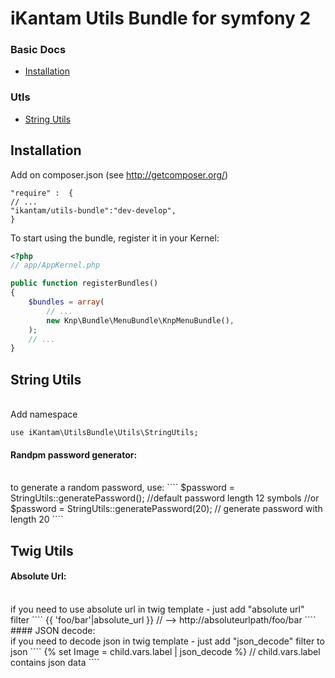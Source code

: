 # iKantam Utils Bundle for symfony 2

### Basic Docs

* [Installation](#installation)

### Utls

* [String Utils](#stringutils)

<a name="installation"></a>
## Installation

Add on composer.json (see http://getcomposer.org/)

```
"require" :  {
// ...
"ikantam/utils-bundle":"dev-develop",
}
```
To start using the bundle, register it in your Kernel:

``` php
<?php
// app/AppKernel.php

public function registerBundles()
{
    $bundles = array(
        // ...
        new Knp\Bundle\MenuBundle\KnpMenuBundle(),
    );
    // ...
}
```

<a name="stringutils"></a>
## String Utils
<br>
Add namespace

````
use iKantam\UtilsBundle\Utils\StringUtils;
````

#### Randpm password generator:
<br>
to generate a random password, use:
````
$password = StringUtils::generatePassword(); //default password length 12 symbols
//or
$password = StringUtils::generatePassword(20); // generate password with length 20
````

<a name="twigutils"></a>
## Twig Utils
#### Absolute Url:
<br>
if you need to use absolute url in twig template - just add "absolute url" filter
````
{{ 'foo/bar'|absolute_url }} // --> http://absoluteurlpath/foo/bar
````
#### JSON decode:
<br>
if you need to decode json in twig template - just add "json_decode" filter to json
````
{% set Image = child.vars.label | json_decode %} // child.vars.label contains json data
````